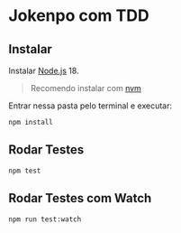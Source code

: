 # Jokenpo com TDD

## Instalar

Instalar [Node.js](https://nodejs.org/pt-br/download/package-manager) 18.

> Recomendo instalar com [nvm](https://github.com/nvm-sh/nvm)

Entrar nessa pasta pelo terminal e executar:

`npm install`

## Rodar Testes
 
`npm test`

## Rodar Testes com Watch
 
`npm run test:watch`


